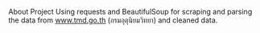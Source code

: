 About Project
Using requests and BeautifulSoup for scraping and parsing the data from www.tmd.go.th (กรมอุตุนิยมวิทยา) and cleaned data.





